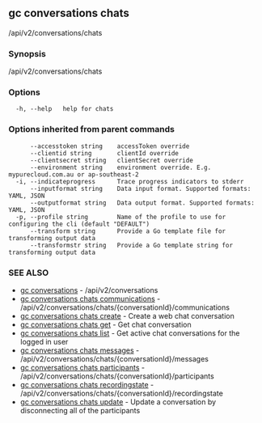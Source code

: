 ## gc conversations chats

/api/v2/conversations/chats

### Synopsis

/api/v2/conversations/chats

### Options

```
  -h, --help   help for chats
```

### Options inherited from parent commands

```
      --accesstoken string    accessToken override
      --clientid string       clientId override
      --clientsecret string   clientSecret override
      --environment string    environment override. E.g. mypurecloud.com.au or ap-southeast-2
  -i, --indicateprogress      Trace progress indicators to stderr
      --inputformat string    Data input format. Supported formats: YAML, JSON
      --outputformat string   Data output format. Supported formats: YAML, JSON
  -p, --profile string        Name of the profile to use for configuring the cli (default "DEFAULT")
      --transform string      Provide a Go template file for transforming output data
      --transformstr string   Provide a Go template string for transforming output data
```

### SEE ALSO

* [gc conversations](gc_conversations.html)	 - /api/v2/conversations
* [gc conversations chats communications](gc_conversations_chats_communications.html)	 - /api/v2/conversations/chats/{conversationId}/communications
* [gc conversations chats create](gc_conversations_chats_create.html)	 - Create a web chat conversation
* [gc conversations chats get](gc_conversations_chats_get.html)	 - Get chat conversation
* [gc conversations chats list](gc_conversations_chats_list.html)	 - Get active chat conversations for the logged in user
* [gc conversations chats messages](gc_conversations_chats_messages.html)	 - /api/v2/conversations/chats/{conversationId}/messages
* [gc conversations chats participants](gc_conversations_chats_participants.html)	 - /api/v2/conversations/chats/{conversationId}/participants
* [gc conversations chats recordingstate](gc_conversations_chats_recordingstate.html)	 - /api/v2/conversations/chats/{conversationId}/recordingstate
* [gc conversations chats update](gc_conversations_chats_update.html)	 - Update a conversation by disconnecting all of the participants


